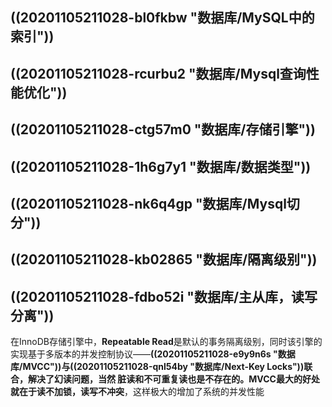 ## ((20201105211028-bl0fkbw "数据库/MySQL中的索引"))

## ((20201105211028-rcurbu2 "数据库/Mysql查询性能优化"))

## ((20201105211028-ctg57m0 "数据库/存储引擎"))

## ((20201105211028-1h6g7y1 "数据库/数据类型"))

## ((20201105211028-nk6q4gp "数据库/Mysql切分"))

## ((20201105211028-kb02865 "数据库/隔离级别"))

## ((20201105211028-fdbo52i "数据库/主从库，读写分离"))

在InnoDB存储引擎中，**Repeatable Read**是默认的事务隔离级别，同时该引擎的实现基于多版本的并发控制协议——**((20201105211028-e9y9n6s "数据库/MVCC"))**与((20201105211028-qnl54by "数据库/Next-Key Locks"))联合，解决了幻读问题，当然 脏读和不可重复读也是不存在的。MVCC最大的好处就在于**读不加锁，读写不冲突**，这样极大的增加了系统的并发性能
